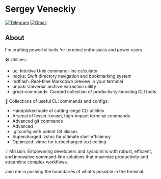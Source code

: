 # Sergey Veneckiy
[![Telegram](https://img.shields.io/badge/Telegram-Contact%20Me-blue?logo=telegram)](https://t.me/SergeyVenetsky)
[![Gmail](https://img.shields.io/badge/Gmail-Email%20Me-red?logo=gmail)](mailto:s.venetsky@gmail.com)


## About
I'm crafting powerful tools for terminal enthusiasts and power users.

🛠️ Utilities:

- uc: Intuitive Unix command-line calculator
- nooks: Swift directory navigation and bookmarking system
- mdflash: Real-time Markdown preview in your terminal
- unpak: Universal archive extraction utility
- great-commands: Curated collection of productivity-boosting CLI tools

🔧 Collections of useful CLI commands and configs: 
- Handpicked suite of cutting-edge CLI utilities
- Arsenal of lesser-known, high-impact terminal commands
- Advanced git commands
- Advanced 
- .gitconfig with potent Git aliases
- Supercharged .zshrc for ultimate shell efficiency
- Optimized .vimrc for turbocharged text editing

💡 Mission: Empowering developers and sysadmins with robust, efficient, and innovative command-line solutions that maximize productivity and streamline complex workflows.

Join me in pushing the boundaries of what's possible in the terminal.
